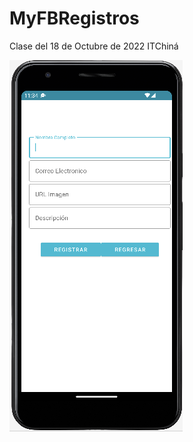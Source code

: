 # MyFBRegistros
Clase del 18 de Octubre de 2022
ITChiná

![](https://github.com/caamaledgar/documentationProjects/blob/main/objetos/CapturaRegistro.png)
